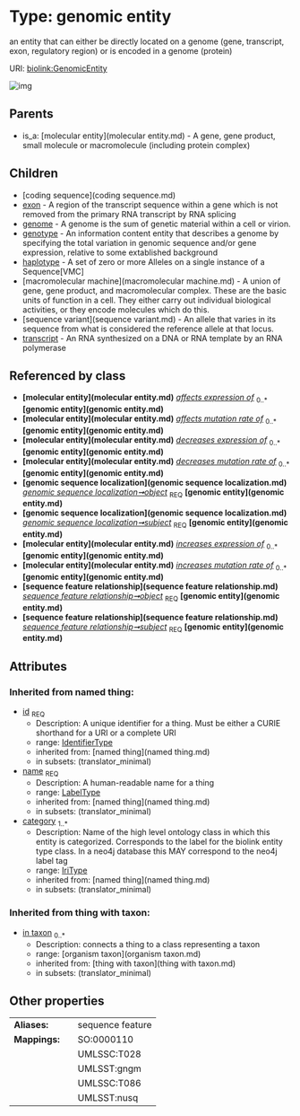 
# Type: genomic entity


an entity that can either be directly located on a genome (gene, transcript, exon, regulatory region) or is encoded in a genome (protein)

URI: [biolink:GenomicEntity](https://w3id.org/biolink/vocab/GenomicEntity)


![img](http://yuml.me/diagram/nofunky;dir:TB/class/\[OrganismTaxon]<in%20taxon(i)%200..*-%20\[GenomicEntity&#124;id(i):identifier_type;name(i):label_type;category(i):iri_type%20%2B],%20\[GenomicSequenceLocalization]-%20object%201..1>\[GenomicEntity],%20\[GenomicSequenceLocalization]-%20subject%201..1>\[GenomicEntity],%20\[SequenceFeatureRelationship]-%20object%201..1>\[GenomicEntity],%20\[SequenceFeatureRelationship]-%20subject%201..1>\[GenomicEntity],%20\[GenomicEntity]^-\[Transcript],%20\[GenomicEntity]^-\[SequenceVariant],%20\[GenomicEntity]^-\[MacromolecularMachine],%20\[GenomicEntity]^-\[Haplotype],%20\[GenomicEntity]^-\[Genotype],%20\[GenomicEntity]^-\[Genome],%20\[GenomicEntity]^-\[Exon],%20\[GenomicEntity]^-\[CodingSequence],%20\[MolecularEntity]^-\[GenomicEntity])

## Parents

 *  is_a: [molecular entity](molecular entity.md) - A gene, gene product, small molecule or macromolecule (including protein complex)

## Children

 * [coding sequence](coding sequence.md)
 * [exon](exon.md) - A region of the transcript sequence within a gene which is not removed from the primary RNA transcript by RNA splicing
 * [genome](genome.md) - A genome is the sum of genetic material within a cell or virion.
 * [genotype](genotype.md) - An information content entity that describes a genome by specifying the total variation in genomic sequence and/or gene expression, relative to some extablished background
 * [haplotype](haplotype.md) - A set of zero or more Alleles on a single instance of a Sequence[VMC]
 * [macromolecular machine](macromolecular machine.md) - A union of gene, gene product, and macromolecular complex. These are the basic units of function in a cell. They either carry out individual biological activities, or they encode molecules which do this.
 * [sequence variant](sequence variant.md) - An allele that varies in its sequence from what is considered the reference allele at that locus.
 * [transcript](transcript.md) - An RNA synthesized on a DNA or RNA template by an RNA polymerase

## Referenced by class

 *  **[molecular entity](molecular entity.md)** *[affects expression of](affects_expression_of.md)*  <sub>0..*</sub>  **[genomic entity](genomic entity.md)**
 *  **[molecular entity](molecular entity.md)** *[affects mutation rate of](affects_mutation_rate_of.md)*  <sub>0..*</sub>  **[genomic entity](genomic entity.md)**
 *  **[molecular entity](molecular entity.md)** *[decreases expression of](decreases_expression_of.md)*  <sub>0..*</sub>  **[genomic entity](genomic entity.md)**
 *  **[molecular entity](molecular entity.md)** *[decreases mutation rate of](decreases_mutation_rate_of.md)*  <sub>0..*</sub>  **[genomic entity](genomic entity.md)**
 *  **[genomic sequence localization](genomic sequence localization.md)** *[genomic sequence localization➞object](genomic_sequence_localization_object.md)*  <sub>REQ</sub>  **[genomic entity](genomic entity.md)**
 *  **[genomic sequence localization](genomic sequence localization.md)** *[genomic sequence localization➞subject](genomic_sequence_localization_subject.md)*  <sub>REQ</sub>  **[genomic entity](genomic entity.md)**
 *  **[molecular entity](molecular entity.md)** *[increases expression of](increases_expression_of.md)*  <sub>0..*</sub>  **[genomic entity](genomic entity.md)**
 *  **[molecular entity](molecular entity.md)** *[increases mutation rate of](increases_mutation_rate_of.md)*  <sub>0..*</sub>  **[genomic entity](genomic entity.md)**
 *  **[sequence feature relationship](sequence feature relationship.md)** *[sequence feature relationship➞object](sequence_feature_relationship_object.md)*  <sub>REQ</sub>  **[genomic entity](genomic entity.md)**
 *  **[sequence feature relationship](sequence feature relationship.md)** *[sequence feature relationship➞subject](sequence_feature_relationship_subject.md)*  <sub>REQ</sub>  **[genomic entity](genomic entity.md)**

## Attributes


### Inherited from named thing:

 * [id](id.md)  <sub>REQ</sub>
    * Description: A unique identifier for a thing. Must be either a CURIE shorthand for a URI or a complete URI
    * range: [IdentifierType](type/IdentifierType.md)
    * inherited from: [named thing](named thing.md)
    * in subsets: (translator_minimal)
 * [name](name.md)  <sub>REQ</sub>
    * Description: A human-readable name for a thing
    * range: [LabelType](type/LabelType.md)
    * inherited from: [named thing](named thing.md)
    * in subsets: (translator_minimal)
 * [category](category.md)  <sub>1..*</sub>
    * Description: Name of the high level ontology class in which this entity is categorized. Corresponds to the label for the biolink entity type class. In a neo4j database this MAY correspond to the neo4j label tag
    * range: [IriType](type/IriType.md)
    * inherited from: [named thing](named thing.md)
    * in subsets: (translator_minimal)

### Inherited from thing with taxon:

 * [in taxon](in_taxon.md)  <sub>0..*</sub>
    * Description: connects a thing to a class representing a taxon
    * range: [organism taxon](organism taxon.md)
    * inherited from: [thing with taxon](thing with taxon.md)
    * in subsets: (translator_minimal)

## Other properties

|  |  |  |
| --- | --- | --- |
| **Aliases:** | | sequence feature |
| **Mappings:** | | SO:0000110 |
|  | | UMLSSC:T028 |
|  | | UMLSST:gngm |
|  | | UMLSSC:T086 |
|  | | UMLSST:nusq |

